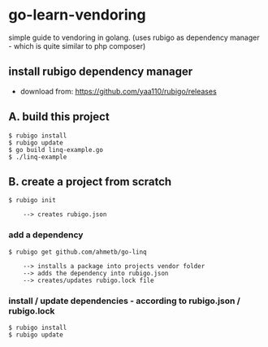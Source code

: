 # go-learn-vendoring
simple guide to vendoring in golang. (uses rubigo as dependency manager - which is quite similar to php composer)

## install rubigo dependency manager
- download from: https://github.com/yaa110/rubigo/releases

## A. build this project
    $ rubigo install
    $ rubigo update
    $ go build linq-example.go
    $ ./linq-example


## B. create a project from scratch
    $ rubigo init

        --> creates rubigo.json

### add a dependency
    $ rubigo get github.com/ahmetb/go-linq

        --> installs a package into projects vendor folder
        --> adds the dependency into rubigo.json
        --> creates/updates rubigo.lock file

### install / update dependencies - according to rubigo.json / rubigo.lock
    $ rubigo install
    $ rubigo update




